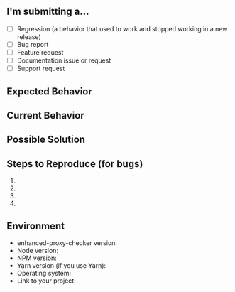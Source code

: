 <!--- Provide a general summary of the issue in the Title above -->

## I'm submitting a…
<!-- Check one of the following options with "x" -->
- [ ] Regression (a behavior that used to work and stopped working in a new release)
- [ ] Bug report  <!-- Please search GitHub for a similar issue or PR before submitting -->
- [ ] Feature request
- [ ] Documentation issue or request
- [ ] Support request

## Expected Behavior
<!--- If you‘re describing a bug, tell us what should happen -->
<!--- If you‘re suggesting a change/improvement, tell us how it should work -->

## Current Behavior
<!--- If describing a bug, tell us what happens instead of the expected behavior -->
<!--- If suggesting a change/improvement, explain the difference from current behavior -->

## Possible Solution
<!--- Not obligatory, but suggest a fix/reason for the bug, -->
<!--- or ideas how to implement the addition or change -->

## Steps to Reproduce (for bugs)
<!--- Provide a link to a live example, or an unambiguous set of steps to -->
<!--- reproduce this bug. Include code or screenshot if relevant -->
1.
2.
3.
4.

## Environment
<!--- Include as many relevant details about the environment you experienced the bug in -->
- enhanced-proxy-checker version: <!-- run `npm ls enhanced-proxy-checker` -->
- Node version: <!-- run `node -v` -->
- NPM version: <!-- run `npm -v` -->
- Yarn version (if you use Yarn):
- Operating system:  <!-- Mac, Linux, Windows -->
- Link to your project:
